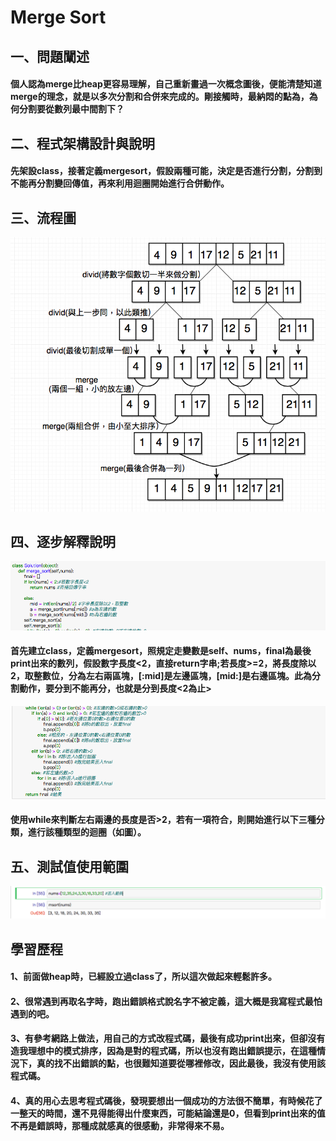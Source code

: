 # Merge Sort
## 一、問題闡述
#### 個人認為merge比heap更容易理解，自己重新畫過一次概念圖後，便能清楚知道merge的理念，就是以多次分割和合併來完成的。剛接觸時，最納悶的點為，為何分割要從數列最中間割下？
## 二、程式架構設計與說明
#### 先架設class，接著定義mergesort，假設兩種可能，決定是否進行分割，分割到不能再分割變回傳值，再來利用迴圈開始進行合併動作。
## 三、流程圖
![](/image/螢幕截圖%202019-11-03%2014.50.24.png)
## 四、逐步解釋說明
![](/image/螢幕截圖%202019-11-10%2019.51.29.png)
#### 首先建立class，定義mergesort，照規定走變數是self、nums，final為最後print出來的數列，假設數字長度<2，直接return字串;若長度>=2，將長度除以2，取整數位，分為左右兩區塊，[:mid]是左邊區塊，[mid:]是右邊區塊。此為分割動作，要分到不能再分，也就是分到長度<2為止>
![](/image/螢幕截圖%202019-11-10%2019.51.37.png)
#### 使用while來判斷左右兩邊的長度是否>2，若有一項符合，則開始進行以下三種分類，進行該種類型的迴圈（如圖）。
## 五、測試值使用範圍
![](/image/螢幕截圖%202019-11-10%2019.51.55.png)
## 學習歷程
#### 1、前面做heap時，已經設立過class了，所以這次做起來輕鬆許多。
#### 2、很常遇到再取名字時，跑出錯誤格式說名字不被定義，這大概是我寫程式最怕遇到的吧。
#### 3、有參考網路上做法，用自己的方式改程式碼，最後有成功print出來，但卻沒有造我理想中的模式排序，因為是對的程式碼，所以也沒有跑出錯誤提示，在這種情況下，真的找不出錯誤的點，也很難知道要從哪裡修改，因此最後，我沒有使用該程式碼。
#### 4、真的用心去思考程式碼後，發現要想出一個成功的方法很不簡單，有時候花了一整天的時間，還不見得能得出什麼東西，可能結論還是0，但看到print出來的值不再是錯誤時，那種成就感真的很感動，非常得來不易。
